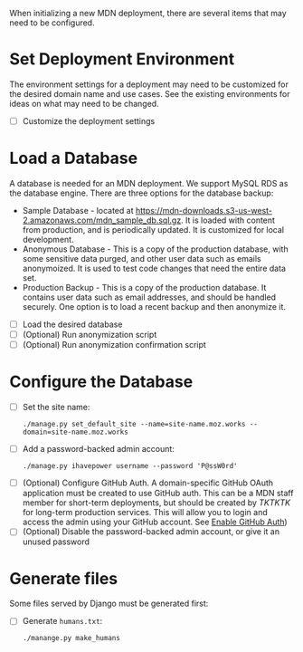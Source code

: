 When initializing a new MDN deployment, there are several items that may need
to be configured.

# Set Deployment Environment

The environment settings for a deployment may need to be customized for the
desired domain name and use cases. See the existing environments for ideas
on what may need to be changed.

* [ ] Customize the deployment settings

# Load a Database

A database is needed for an MDN deployment. We support MySQL RDS as the
database engine. There are three options for the database backup:

* Sample Database - located at
  https://mdn-downloads.s3-us-west-2.amazonaws.com/mdn_sample_db.sql.gz.
  It is loaded with content from production, and is periodically updated.
  It is customized for local development.
* Anonymous Database - This is a copy of the production database, with some
  sensitive data purged, and other user data such as emails anonymoized.
  It is used to test code changes that need the entire data set.
* Production Backup - This is a copy of the production database. It contains
  user data such as email addresses, and should be handled securely. One
  option is to load a recent backup and then anonymize it.

* [ ] Load the desired database
* [ ] (Optional) Run anonymization script
* [ ] (Optional) Run anonymization confirmation script

# Configure the Database

* [ ] Set the site name:
  ```
  ./manage.py set_default_site --name=site-name.moz.works --domain=site-name.moz.works
  ```
* [ ] Add a password-backed admin account:
  ```
  ./manage.py ihavepower username --password 'P@ssW0rd'
  ```
* [ ] (Optional) Configure GitHub Auth.
   A domain-specific GitHub OAuth application must be created to use GitHub
   auth. This can be a MDN staff member for short-term deployments, but should
   be created by *TKTKTK* for long-term production services. This will allow
   you to login and access the admin using your GitHub account.
   See [Enable GitHub Auth](https://kuma.readthedocs.io/en/latest/installation.html#enable-github-auth-optional))
* [ ] (Optional) Disable the password-backed admin account, or give it an
  unused password

# Generate files

Some files served by Django must be generated first:

* [ ] Generate ``humans.txt``:
  ```
  ./manange.py make_humans
  ```
